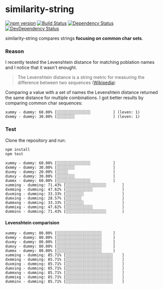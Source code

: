 
# similarity-string 

[![npm version][npm-badge]][npm]
[![Build Status][travis-badge]][travis]
[![Dependency Status][david-badge]][david]
[![DevDependency Status][david-badge-dev]][david-dev]

similarity-string compares strings **focusing on common char sets**. 


### Reason
I recently tested the Levenshtein distance for matching poblation names and I notice that it wasn't enought.
> The Levenshtein distance is a string metric for measuring the difference between two sequences ([Wikipedia](https://en.wikipedia.org/wiki/Levenshtein_distance))

Comparing a value with a set of names the Levenshtein distance returned the same distance for multiple combinations.
I got better results by comparing common char sequences:
```
xummy - dummy: 60.00% [░░░░░░░░░░░░░░░          ] (leven: 1)
dxmmy - dummy: 30.00% [░░░░░░░░                 ] (leven: 1)
```
### Test
Clone the repository and run:
```bash
npm install
npm test
```

```
xummy - dummy: 60.00% [░░░░░░░░░░░░░░░          ] 
dxmmy - dummy: 30.00% [░░░░░░░░                 ] 
duxmy - dummy: 20.00% [░░░░░                    ] 
dumxy - dummy: 30.00% [░░░░░░░░                 ] 
dummx - dummy: 60.00% [░░░░░░░░░░░░░░░          ] 
xumming - dumming: 71.43% [░░░░░░░░░░░░░░░░░░       ] 
dxmming - dumming: 47.62% [░░░░░░░░░░░░             ] 
duxming - dumming: 33.33% [░░░░░░░░                 ] 
dumxing - dumming: 28.57% [░░░░░░░                  ] 
dummxng - dumming: 33.33% [░░░░░░░░                 ] 
dummixg - dumming: 47.62% [░░░░░░░░░░░░             ] 
dumminx - dumming: 71.43% [░░░░░░░░░░░░░░░░░░       ] 
```
#### Levenshtein comparision
```
xummy - dummy: 80.00% [░░░░░░░░░░░░░░░░░░░░     ] 
dxmmy - dummy: 80.00% [░░░░░░░░░░░░░░░░░░░░     ] 
duxmy - dummy: 80.00% [░░░░░░░░░░░░░░░░░░░░     ] 
dumxy - dummy: 80.00% [░░░░░░░░░░░░░░░░░░░░     ] 
dummx - dummy: 80.00% [░░░░░░░░░░░░░░░░░░░░     ] 
xumming - dumming: 85.71% [░░░░░░░░░░░░░░░░░░░░░    ] 
dxmming - dumming: 85.71% [░░░░░░░░░░░░░░░░░░░░░    ] 
duxming - dumming: 85.71% [░░░░░░░░░░░░░░░░░░░░░    ] 
dumxing - dumming: 85.71% [░░░░░░░░░░░░░░░░░░░░░    ] 
dummxng - dumming: 85.71% [░░░░░░░░░░░░░░░░░░░░░    ] 
dummixg - dumming: 85.71% [░░░░░░░░░░░░░░░░░░░░░    ] 
dumminx - dumming: 85.71% [░░░░░░░░░░░░░░░░░░░░░    ] 
``` 

[david]: https://david-dm.org/efraespada/similarity-string
[david-badge]: https://david-dm.org/efraespada/similarity-string.svg
[travis]: https://travis-ci.org/efraespada/similarity-string
[travis-badge]: https://travis-ci.org/efraespada/similarity-string.svg?branch=master
[david-dev]: https://david-dm.org/efraespada/similarity-string?type=dev
[david-badge-dev]: https://david-dm.org/efraespada/similarity-string/dev-status.svg
[npm]: https://www.npmjs.com/package/similarity-string
[npm-badge]: https://badge.fury.io/js/similarity-string.svg
